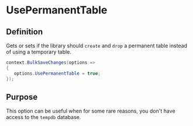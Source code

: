 # UsePermanentTable

## Definition
Gets or sets if the library should `create` and `drop` a permanent table instead of using a temporary table.


```csharp
context.BulkSaveChanges(options =>
{
   options.UsePermanentTable = true;
});
```

## Purpose
This option can be useful when for some rare reasons, you don't have access to the `tempdb` database.